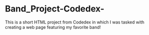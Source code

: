 # Band_Project-Codedex-
This is a short HTML project from Codedex in which I was tasked with creating a web page featuring my favorite band!
